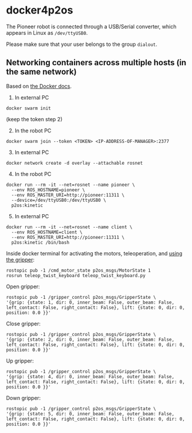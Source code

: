 # docker4p2os

The Pioneer robot is connected through a USB/Serial converter, which appears in Linux as `/dev/ttyUSB0`.

Please make sure that your user belongs to the group `dialout`.

## Networking containers across multiple hosts (in the same network)

Based on [the Docker docs](https://docs.docker.com/network/network-tutorial-overlay/#use-an-overlay-network-for-standalone-containers).

1. In external PC
```
docker swarm init
```
(keep the token step 2)

2. In the robot PC
```
docker swarm join --token <TOKEN> <IP-ADDRESS-OF-MANAGER>:2377
```

3. In external PC
```
docker network create -d overlay --attachable rosnet
```

4. In the robot PC
```
docker run --rm -it --net=rosnet --name pioneer \
  --env ROS_HOSTNAME=pioneer \
  --env ROS_MASTER_URI=http://pioneer:11311 \
  --device=/dev/ttyUSB0:/dev/ttyUSB0 \
  p2os:kinetic
```

5. In external PC
```
docker run --rm -it --net=rosnet --name client \
  --env ROS_HOSTNAME=client \
  --env ROS_MASTER_URI=http://pioneer:11311 \
  p2os:kinetic /bin/bash
```

Inside docker terminal for activating the motors, teleoperation, and [using the gripper](http://playerstage.sourceforge.net/doc/Player-2.0.0/player/group__interface__gripper.html#gb7487dae409a9df347f091b06a545e46):
```
rostopic pub -1 /cmd_motor_state p2os_msgs/MotorState 1
rosrun teleop_twist_keyboard teleop_twist_keyboard.py 
```
Open gripper:
```
rostopic pub -1 /gripper_control p2os_msgs/GripperState \
'{grip: {state: 1, dir: 0, inner_beam: False, outer_beam: False, left_contact: False, right_contact: False}, lift: {state: 0, dir: 0, position: 0.0 }}'
```
Close gripper:
```
rostopic pub -1 /gripper_control p2os_msgs/GripperState \
'{grip: {state: 2, dir: 0, inner_beam: False, outer_beam: False, left_contact: False, right_contact: False}, lift: {state: 0, dir: 0, position: 0.0 }}'
```
Up gripper:
```
rostopic pub -1 /gripper_control p2os_msgs/GripperState \
'{grip: {state: 4, dir: 0, inner_beam: False, outer_beam: False, left_contact: False, right_contact: False}, lift: {state: 0, dir: 0, position: 0.0 }}'

```
Down gripper:
```
rostopic pub -1 /gripper_control p2os_msgs/GripperState \
'{grip: {state: 5, dir: 0, inner_beam: False, outer_beam: False, left_contact: False, right_contact: False}, lift: {state: 0, dir: 0, position: 0.0 }}'
```
